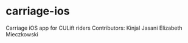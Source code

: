# carriage-ios
Carriage iOS app for CULift riders 
Contributors:
Kinjal Jasani
Elizabeth Mieczkowski


